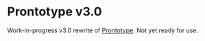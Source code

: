 Prontotype v3.0
================

Work-in-progress v3.0 rewrite of [Prontotype](http://prontotype.allmarkedup.com). Not yet ready for use.